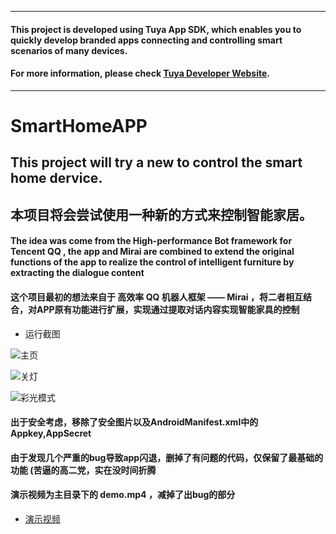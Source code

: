 <hr>

#### This project is developed using Tuya App SDK, which enables you to quickly develop branded apps connecting and controlling smart scenarios of many devices.

#### For more information, please check [Tuya Developer Website](https://developer.tuya.com/en/docs/iot/app-development/sdk-development/app-sdk-instruction?id=K9kjstc7t376p).

<hr>

# SmartHomeAPP
## This project will try a new to control the smart home dervice.
## 本项目将会尝试使用一种新的方式来控制智能家居。

#### The idea was come from the High-performance Bot framework for Tencent QQ , the app and Mirai are combined to extend the original functions of the app to realize the control of intelligent furniture by extracting the dialogue content

#### 这个项目最初的想法来自于 高效率 QQ 机器人框架 —— Mirai ，将二者相互结合，对APP原有功能进行扩展，实现通过提取对话内容实现智能家具的控制

+ 运行截图

![主页](https://github.com/panyihang/SmartHome-APP/Screenshot_20201228-072430.jpg)

![关灯](https://github.com/panyihang/SmartHome-APP/Screenshot_20201228-072435.jpg)

![彩光模式](https://github.com/panyihang/SmartHome-APP/Screenshot_20201228-072442.jpg)


#### 出于安全考虑，移除了安全图片以及AndroidManifest.xml中的Appkey,AppSecret

#### 由于发现几个严重的bug导致app闪退，删掉了有问题的代码，仅保留了最基础的功能 (苦逼的高二党，实在没时间折腾


####  演示视频为主目录下的 demo.mp4 ，减掉了出bug的部分
+ [演示视频](https://panyihang.top:3211/demo.mp4)
